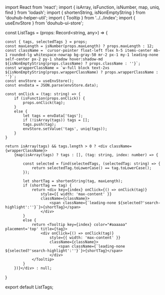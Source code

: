 import React from 'react';
import { isArray, isFunction, isNumber, map, uniq, find } from 'lodash';
import { shortenString, isNonEmptyString } from 'douhub-helper-util';
import { Tooltip } from '../../index';
import { useEnvStore } from 'douhub-ui-store';

const ListTags = (props: Record<string, any>) => {
   
    const { tags, selectedTags } = props;
    const maxLength = isNumber(props.maxLength) ? props.maxLength : 12;
    const className = `cursor-pointer float-left flex h-5 items-center mb-1 rounded-lg whitespace-nowrap bg-gray-50 mr-2 px-1 my-1 leading-none self-center px-2 py-1 shadow hover:shadow-md ${isNonEmptyString(props.className) ? props.className : ''}`;
    const wrapperClassName = `w-full block text-2xs ${isNonEmptyString(props.wrapperClassName) ? props.wrapperClassName : ''}`;
    const envStore = useEnvStore();
    const envData = JSON.parse(envStore.data);

    const onClick = (tag: string) => {
        if (isFunction(props.onClick)) {
            props.onClick(tag);
        }
        else {
            let tags = envData['tags'];
            if (!isArray(tags)) tags = [];
            tags.push(tag);
            envStore.setValue('tags', uniq(tags));
        }
    }

    return isArray(tags) && tags.length > 0 ? <div className={wrapperClassName}>
        {map(isArray(tags) ? tags : [], (tag: string, index: number) => {

            const selected = find(selectedTags, (selectedTag: string) => {
                return selectedTag.toLowerCase() == tag.toLowerCase();
            });

            let shortTag = shortenString(tag, maxLength);
            if (shortTag == tag) {
                return <div key={index} onClick={() => onClick(tag)}
                    style={{ width: 'max-content' }}
                    className={className}>
                        <span className={`leading-none ${selected?'search-highlight':''}`}>{shortTag}</span>
                    </div>
            }
            else {
                return <Tooltip key={index} color="#aaaaaa" placement='top' title={tag}>
                    <div onClick={() => onClick(tag)}
                        style={{ width: 'max-content' }}
                        className={className}>
                            <span className={`leading-none ${selected?'search-highlight':''}`}>{shortTag}</span>
                        </div>
                </Tooltip>
            }
        })}</div> : null;
}

export default ListTags;